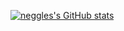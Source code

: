 [![neggles's GitHub stats](https://github-readme-stats.vercel.app/api?username=neg2led&theme=outrun&count_private=true&show_icons=true&bg_color=60,141439,2b213a&custom_title=neggles%27%20GitHub%20stats)](https://github.com/anuraghazra/github-readme-stats)
